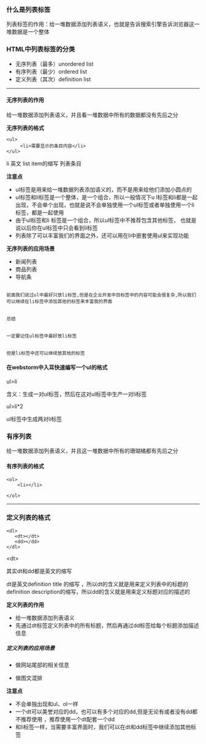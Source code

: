 ### 什么是列表标签

列表标签的作用：给一堆数据添加列表语义，也就是告诉搜索引擎告诉浏览器这一堆数据是一个整体

### HTML中列表标签的分类

* 无序列表（最多）unordered list
* 有序列表（最少）ordered list
* 定义列表（其次）definition list

* * * * * * * 

#### 无序列表的作用

给一堆数据添加列表语义，并且看一堆数据中所有的数据都没有先后之分

**无序列表的格式**

```
<ul>
     <li>需要显示的条目内容</li>
</ul>
```

li 英文 list item的缩写 列表条目

**注意点**

* ul标签是用来给一堆数据列表添加语义的，而不是用来给他们添加小圆点的
* ul标签和li标签是一个整体，是一个组合，所以一般情况下u l标签和li都是一起出现，不会单个出现，也就是说不会单独使用一个ul标签或者单独使用一个li标签，都是一起使用
* 由于ul标签和li 标签是一个组合，所以ul标签中不推荐包含其他标签， 也就是说以后你在ul标签中只会看到li标签
* 列表除了可以丰富我们的界面之外，还可以用在li中嵌套使用ul来实现功能

**无序列表的应用场景**

* 新闻列表
* 商品列表
* 导航条

```

```

```
前面我们说过ul中最好只放li标签,但是在企业开发中目标签中的内容可能会很复杂,所以我们可以继续在li标签中添加其他的标签来丰富我的界面


总结


一定要记住ul标签中最好放li标签


但是li标签中还可以继续放其他的标签
```

#### 在webstorm中入耳快速编写一个ul的格式

ul&gt;li

含义：生成一对ul标签，然后在这对ul标签中生产一对li标签

ul&gt;li\*2

ul标签中生成两对li标签

### 有序列表

给一堆数据添加列表语义，并且这一堆数据中所有的珊瑚橘都有先后之分

#### 有序列表的格式

```
<ol>
    <li></li>

</ol>
```

---

### 定义列表的格式

```
<dl>
   <dt></dt>
   <dd></dd>
</dl>
```

&lt;dt&gt;

其实dt和dd都是英文的缩写

dt是英文definition title 的缩写 ，所以dt的含义就是用来定义列表中的标题的definition description的缩写，所以dd的含义就是用来定义标题对应的描述的

**定义列表的作用**

* 给一堆数据添加列表语义
* 先通过dt标签定义列表中的所有标题，然后再通过dd标签给每个标题添加描述信息

##### 定义列表的应用场景

* 做网站尾部的相关信息

* 做图文混排

**注意点**

* 不会单独出现和ul、ol一样
* 一个dt可以美誉对应的dd，也可以有多个对应的dd,但是无论有或者没有dd都不推荐使用  ，推荐使用一个dt配套一个dd
* 和li标签一样，当需要丰富界面时，我们可以在dt和dd标签中继续添加其他标签



